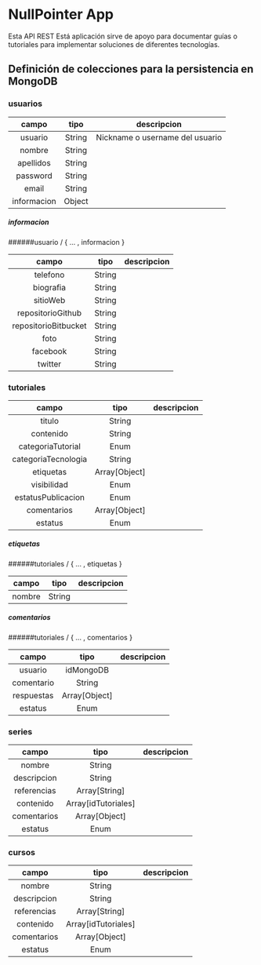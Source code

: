 NullPointer App
===

Esta API REST
Está aplicación sirve de apoyo para documentar guías o tutoriales para implementar soluciones de diferentes tecnologías.

Definición de colecciones para la persistencia en MongoDB
---


### usuarios

| campo | tipo | descripcion | 
| :---: | :---: | :---: |
| usuario | String | Nickname o username del usuario |
| nombre | String
| apellidos | String
| password | String |
| email | String |
| informacion   | Object |


##### informacion

######usuario / { ... , informacion } 

| campo | tipo | descripcion | 
| :---: | :---: | :---: |
| telefono | String |
| biografia | String |
| sitioWeb | String |
| repositorioGithub | String |
| repositorioBitbucket | String |
| foto | String |
| facebook | String |
| twitter | String |


### tutoriales

| campo | tipo | descripcion | 
| :---: | :---: | :---: |
| titulo | String | |
| contenido | String | |
| categoriaTutorial | Enum | |
| categoriaTecnologia | String | |
| etiquetas | Array[Object] | |
| visibilidad | Enum |  |
| estatusPublicacion | Enum | |
| comentarios | Array[Object] | |
| estatus | Enum | |

##### etiquetas
######tutoriales / { ... , etiquetas } 

| campo | tipo | descripcion | 
| :---: | :---: | :---: |
| nombre | String |


##### comentarios
######tutoriales / { ... , comentarios } 

| campo | tipo | descripcion | 
| :---: | :---: | :---: |
| usuario | idMongoDB |
| comentario | String |
| respuestas | Array[Object] |
| estatus | Enum |

### series

| campo | tipo  | descripcion |
| :---: | :---: | :---: |
| nombre | String | |
| descripcion | String | |
| referencias | Array[String] | |
| contenido | Array[idTutoriales] |
| comentarios | Array[Object] | |
| estatus | Enum | |

### cursos

| campo | tipo  | descripcion |
| :---: | :---: | :---: |
| nombre | String | |
| descripcion | String | |
| referencias | Array[String] | |
| contenido | Array[idTutoriales] |
| comentarios | Array[Object] | 
| estatus | Enum | |


